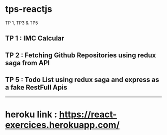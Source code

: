 # tps-reactjs
TP 1, TP3  &amp;  TP5

## TP 1 : IMC Calcular 

## TP 2 : Fetching Github Repositories using redux saga from API 

## TP 5 : Todo List using redux saga and express as a fake RestFull Apis 



-----------------------------------------------------


# heroku link : https://react-exercices.herokuapp.com/
